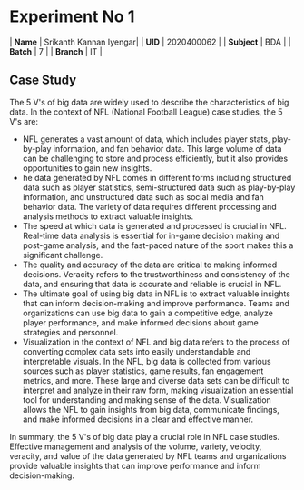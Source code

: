 # Experiment No 1
| **Name**    | Srikanth Kannan Iyengar|
| **UID**     | 2020400062             |
| **Subject** | BDA                    |
| **Batch**   | 7                      |
| **Branch**  | IT                     |

## Case Study 

The 5 V's of big data are widely used to describe the characteristics of big data. In the context of NFL (National Football League) case studies, the 5 V's are:


- NFL generates a vast amount of data, which includes player stats, play-by-play information, and fan behavior data. This large volume of data can be challenging to store and process efficiently, but it also provides opportunities to gain new insights.
- he data generated by NFL comes in different forms including structured data such as player statistics, semi-structured data such as play-by-play information, and unstructured data such as social media and fan behavior data. The variety of data requires different processing and analysis methods to extract valuable insights.
- The speed at which data is generated and processed is crucial in NFL. Real-time data analysis is essential for in-game decision making and post-game analysis, and the fast-paced nature of the sport makes this a significant challenge.
- The quality and accuracy of the data are critical to making informed decisions. Veracity refers to the trustworthiness and consistency of the data, and ensuring that data is accurate and reliable is crucial in NFL.
- The ultimate goal of using big data in NFL is to extract valuable insights that can inform decision-making and improve performance. Teams and organizations can use big data to gain a competitive edge, analyze player performance, and make informed decisions about game strategies and personnel.
- Visualization in the context of NFL and big data refers to the process of converting complex data sets into easily understandable and interpretable visuals. In the NFL, big data is collected from various sources such as player statistics, game results, fan engagement metrics, and more. These large and diverse data sets can be difficult to interpret and analyze in their raw form, making visualization an essential tool for understanding and making sense of the data. Visualization allows the NFL to gain insights from big data, communicate findings, and make informed decisions in a clear and effective manner.

In summary, the 5 V's of big data play a crucial role in NFL case studies. Effective management and analysis of the volume, variety, velocity, veracity, and value of the data generated by NFL teams and organizations provide valuable insights that can improve performance and inform decision-making.
